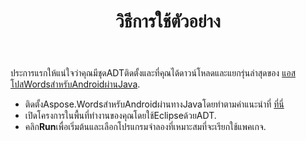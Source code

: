 ﻿---
title: วิธีการใช้ตัวอย่าง
second_title: Aspose.WordsสำหรับJava
articleTitle: วิธีการใช้ตัวอย่าง
linktitle: วิธีการใช้ตัวอย่าง
description: "วิธีการเรียกใช้Aspose.WordsสำหรับAndroidผ่านทางJavaตัวอย่าง."
type: docs
weight: 70
url: /th/java/how-to-use-the-examples/
timestamp: 2024-01-27-14-07-04
---

ประการแรกให้แน่ใจว่าคุณมีชุดADTติดตั้งและที่คุณได้ดาวน์โหลดและแยกรุ่นล่าสุดของ [แอสโปสWordsสำหรับAndroidผ่านJava](https://releases.aspose.com/words/androidjava/).

- ติดตั้งAspose.WordsสำหรับAndroidผ่านทางJavaโดยทำตามคำแนะนำที่ [ที่นี่](/words/java/installation/)
- เปิดโครงการในพื้นที่ทำงานของคุณโดยใช้Eclipseด้วยADT.
- คลิก**Run**เพื่อเริ่มต้นและเลือกโปรแกรมจำลองที่เหมาะสมที่จะเรียกใช้แพคเกจ.
